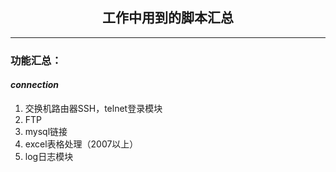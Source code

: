 ## <center>工作中用到的脚本汇总</center>
***
### 功能汇总：
#### *connection*
1. 交换机路由器SSH，telnet登录模块
2. FTP
3. mysql链接
4. excel表格处理（2007以上）
5. log日志模块